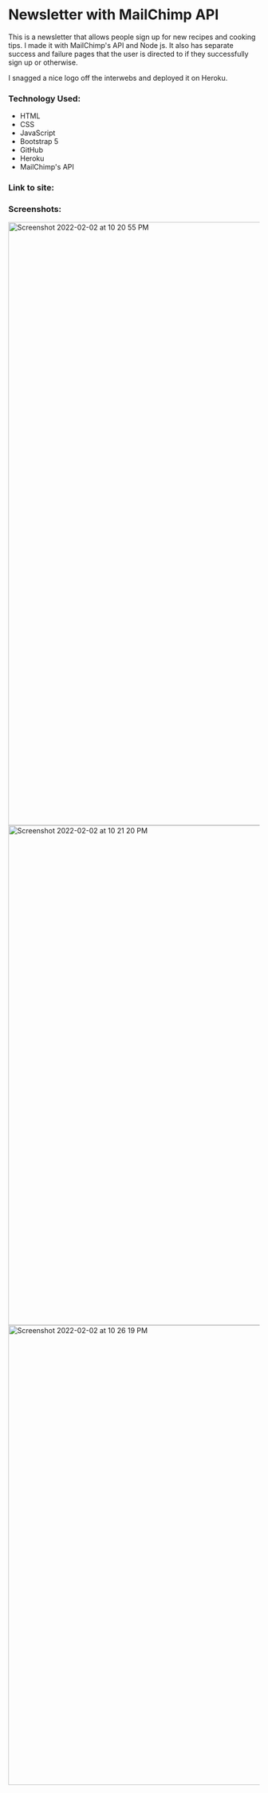 # Newsletter with MailChimp API
 This is a newsletter that allows people sign up for new recipes and cooking tips. I made it with MailChimp's API and Node js. It also has separate success and failure pages that the user is directed to if they successfully sign up or otherwise. 
 
 I snagged a nice logo off the interwebs and deployed it on Heroku.
 
 <h3>Technology Used:</h3>

- HTML
- CSS
- JavaScript
- Bootstrap 5
- GitHub
- Heroku
- MailChimp's API

<h3>Link to site:</h3>


<h3>Screenshots:</h3>
<img width="1207" alt="Screenshot 2022-02-02 at 10 20 55 PM" src="https://user-images.githubusercontent.com/40691059/152231923-9fb3fb52-aefd-4f67-92c3-80551ac06740.png">
<img width="1000" alt="Screenshot 2022-02-02 at 10 21 20 PM" src="https://user-images.githubusercontent.com/40691059/152231934-6034387c-439c-4adc-ad5c-2a45cd89eb99.png">
<img width="920" alt="Screenshot 2022-02-02 at 10 26 19 PM" src="https://user-images.githubusercontent.com/40691059/152231939-2f4fe2e8-c9eb-4b50-a7b7-3a1394a07a7e.png">
